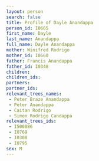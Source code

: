```yaml
---
layout: person
search: false
title: Profile of Dayle Anandappa
person_id: I0665
first_name: Dayle
last_name: Anandappa
full_name: Dayle Anandappa
mother: Winifred Rodrigo
mother_id: I0660
father: Francis Anandappa
father_id: I0348
children:
children_ids:
partners:
partner_ids:
relevant_trees_names:
 - Peter Braze Anandappa
 - Peter Anandappa
 - Caitan Rodrigo
 - Simon Rodrigo Candappa
relevant_trees_ids:
 - I500086
 - I0769
 - I0308
 - I0795
sex: M
---
```


